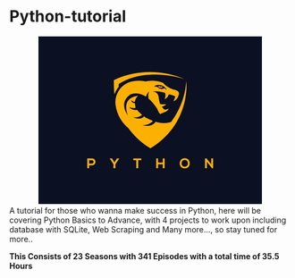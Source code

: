 # Python-tutorial
<center>
  <img src="background.jpg">
 </center>
A tutorial for those who wanna make success in Python, here will be covering Python Basics to Advance, with 4 projects to work upon including database with SQLite, Web Scraping and Many more..., so stay tuned for more..

<b>This Consists of 23 Seasons with 341 Episodes with a total time of 35.5 Hours</b>
